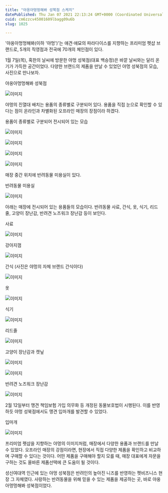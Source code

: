 ```yaml
---
title: "야옹아멍멍해봐 성북점 스케치"
datePublished: Thu Jan 07 2021 22:13:24 GMT+0000 (Coordinated Universal Time)
cuid: cm6zzcv45001609lbagg09u6b
slug: 1025

---
```



'야옹아멍멍해봐(이하 '야멍')'는 애견·애묘의 파라다이스를 지향하는 프리미엄 펫샵 브랜드로, 5개의 직영점과 전국에 70개의 체인점이 있다.

1월 7일(목), 혹한의 날씨에 방문한 야멍 성북점(대표 백승정)은 바깥 날씨와는 달리 온기가 가득한 공간이었다. 다양한 브랜드의 제품을 만날 수 있었던 야멍 성북점의 모습, 사진으로 만나보자.

야옹아멍멍해봐 성북점

![이미지](https://cdn.hashnode.com/res/hashnode/image/upload/v1739247966259/7885b7ee-bd26-4184-a521-8445c76873a0.jpeg)

야멍의 진열대 배치는 용품의 종류별로 구분되어 있다. 용품을 직접 눈으로 확인할 수 있다는 점이 온라인과 차별화된 오프라인 매장의 장점이라 하겠다.

용품이 종류별로 구분되어 전시되어 있는 모습

![이미지](https://cdn.hashnode.com/res/hashnode/image/upload/v1739247968922/621f1936-6720-4b9a-b692-60d0d4e3032e.jpeg)

![이미지](https://cdn.hashnode.com/res/hashnode/image/upload/v1739247971720/1f263f1b-e98b-4a68-91f9-e8f9ee09d0c8.jpeg)

![이미지](https://cdn.hashnode.com/res/hashnode/image/upload/v1739247974426/e54a3afb-edc7-4cd8-9f1b-94fcad3621ac.jpeg)

![이미지](https://cdn.hashnode.com/res/hashnode/image/upload/v1739247977045/1ea9cbdd-c82d-485b-b34d-bf5d919e8a88.jpeg)

매장 중간 위치에 반려동물 미용실이 있다.

반려동물 미용실

![이미지](https://cdn.hashnode.com/res/hashnode/image/upload/v1739247979743/9792b0f3-0575-4b89-8cc9-061f96522b50.jpeg)

아래는 매장에 전시되어 있는 용품들의 모습이다. 반려동물 사료, 간식, 옷, 식기, 리드줄, 고양이 장난감, 반려견 노즈워크 장난감 등이 보인다.

사료

![이미지](https://cdn.hashnode.com/res/hashnode/image/upload/v1739247982274/f9e2dd1a-14fb-470c-81e7-1769cc04759d.jpeg)

강아지껌

![이미지](https://cdn.hashnode.com/res/hashnode/image/upload/v1739247984920/ff616d06-013a-4d5f-aa05-a8e84236cc99.jpeg)

간식 (사진은 야멍의 자체 브랜드 간식이다)

![이미지](https://cdn.hashnode.com/res/hashnode/image/upload/v1739247987521/0cbc50ed-f812-42a7-902d-579900f4d59b.jpeg)

옷

![이미지](https://cdn.hashnode.com/res/hashnode/image/upload/v1739247990080/b373f54e-d4df-478b-862a-e7d0bda34170.jpeg)

식기

![이미지](https://cdn.hashnode.com/res/hashnode/image/upload/v1739247992400/78fc0017-78a6-49f8-8f37-ae8c54db0350.jpeg)

리드줄

![이미지](https://cdn.hashnode.com/res/hashnode/image/upload/v1739247994892/af1128eb-a8d1-48b8-b39e-c405d5895334.jpeg)

고양이 장난감과 캣닢

![이미지](https://cdn.hashnode.com/res/hashnode/image/upload/v1739247997625/8d006dc8-f320-4e72-b412-2fdb96675999.jpeg)

![이미지](https://cdn.hashnode.com/res/hashnode/image/upload/v1739248000034/58099b01-3f1a-4e7f-ad8a-eca53663a57d.jpeg)

반려견 노즈워크 장난감

![이미지](https://cdn.hashnode.com/res/hashnode/image/upload/v1739248002495/26d8fa30-39ac-490a-ad57-d9a0967cef5d.jpeg)

2월 12일부터 맹견 책임보험 가입 의무화 등 개정된 동물보호법이 시행된다. 이를 반영하듯 야멍 성북점에서도 맹견 입마개를 발견할 수 있었다.

입마개

![이미지](https://cdn.hashnode.com/res/hashnode/image/upload/v1739248005146/e300fac6-cff2-4ebf-ac71-5a964aa6c0a1.jpeg)

프리미엄 펫샵을 지향하는 야멍의 이미지처럼, 매장에서 다양한 용품과 브랜드를 만날 수 있었다. 오프라인 매장의 강점이라면, 현장에서 직접 다양한 제품을 확인하고 비교하며 구매할 수 있다는 것이다. 어떤 제품을 구매해야 할지 모를 때, 매장 대표에게 자문을 구하는 것도 올바른 제품선택에 큰 도움이 될 것이다.

성신여대역 인근에 있는 야멍 성북점은 반려인의 높아진 니즈를 반영하는 펫비즈니스 현장 그 자체였다. 사랑하는 반려동물을 위해 믿을 수 있는 제품을 제공하는 곳, 바로 야옹아멍멍해봐 성북점이었다.